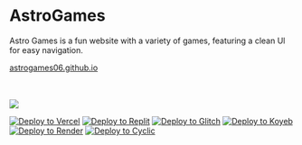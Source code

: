 # AstroGames

Astro Games is a fun website with a variety of games, featuring a clean Ul for easy navigation.

[astrogames06.github.io](https://astrogames06.github.io/)

<br> <br>
<a href="https://discord.com/invite/MyZCWQM94A">
  <img src="https://invidget.switchblade.xyz/MyZCWQM94A">
</a>

[![Deploy to Vercel](https://binbashbanana.github.io/deploy-buttons/buttons/remade/vercel.svg)](https://vercel.com/new/clone?repository-url=github.com/astrogames06/astrogames06.github.io)
[![Deploy to Replit](https://binbashbanana.github.io/deploy-buttons/buttons/remade/replit.svg)](https://vercel.com/new/clone?repository-url=github.com/astrogames06/astrogames06.github.io)
[![Deploy to Glitch](https://binbashbanana.github.io/deploy-buttons/buttons/remade/glitch.svg)](https://vercel.com/new/clone?repository-url=github.com/astrogames06/astrogames06.github.io)
[![Deploy to Koyeb](https://binbashbanana.github.io/deploy-buttons/buttons/remade/koyeb.svg)](https://app.koyeb.com/deploy?type=git&repository=github.com/astrogames06/astrogames06.github.io)
[![Deploy to Render](https://binbashbanana.github.io/deploy-buttons/buttons/remade/render.svg)](https://render.com/deploy?repo=github.com/astrogames06/astrogames06.github.io)
[![Deploy to Cyclic](https://binbashbanana.github.io/deploy-buttons/buttons/remade/cyclic.svg)](https://app.cyclic.sh/api/app/astrogames06/astrogames06.github.io)
